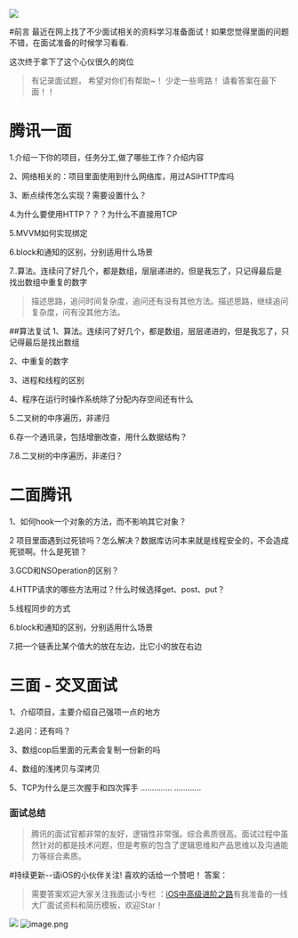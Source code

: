 ![](https://upload-images.jianshu.io/upload_images/19704571-c7aef5ee774fcc6b.png?imageMogr2/auto-orient/strip%7CimageView2/2/w/1240)

#前言
最近在网上找了不少面试相关的资料学习准备面试！如果您觉得里面的问题不错，在面试准备的时候学习看看.

这次终于拿下了这个心仪很久的岗位

>有记录面试题， 希望对你们有帮助~！  少走一些弯路！ 请看答案在最下面！！



#   腾讯一面


1.介绍一下你的项目，任务分工,做了哪些工作？介绍内容

2、网络相关的：项目里面使用到什么网络库，用过ASIHTTP库吗

3、断点续传怎么实现？需要设置什么？

4.为什么要使用HTTP？？？为什么不直接用TCP


5.MVVM如何实现绑定

6.block和通知的区别，分别适用什么场景

7..算法。连续问了好几个，都是数组，层层递进的，但是我忘了，只记得最后是找出数组中重复的数字

>描述思路，追问时间复杂度，追问还有没有其他方法。描述思路，继续追问复杂度，问有没其他方法。

##算法复试
1、算法。连续问了好几个，都是数组，层层递进的，但是我忘了，只记得最后是找出数组

2、中重复的数字

3、进程和线程的区别

4、程序在运行时操作系统除了分配内存空间还有什么

5.二叉树的中序遍历，非递归

6.存一个通讯录，包括增删改查，用什么数据结构？

7.8.二叉树的中序遍历，非递归？
# 二面腾讯

1、如何hook一个对象的方法，而不影响其它对象？

2 项目里面遇到过死锁吗？怎么解决？数据库访问本来就是线程安全的，不会造成死锁啊。什么是死锁？

3.GCD和NSOperation的区别？

4.HTTP请求的哪些方法用过？什么时候选择get、post、put？

5.线程同步的方式

6.block和通知的区别，分别适用什么场景

7.把一个链表比某个值大的放在左边，比它小的放在右边




# 三面 - 交叉面试


1、介绍项目，主要介绍自己强项一点的地方

2.追问：还有吗？

3、数组cop后里面的元素会复制一份新的吗

4、数组的浅拷贝与深拷贝

5、TCP为什么是三次握手和四次挥手
..............
............
### 面试总结
>腾讯的面试官都非常的友好，逻辑性非常强。综合素质很高。面试过程中虽然针对的都是技术问题，但是考察的包含了逻辑思维和产品思维以及沟通能力等综合素质。

#持续更新--请iOS的小伙伴关注! 喜欢的话给一个赞吧！
 答案：

>需要答案欢迎大家关注我面试小专栏 ：[iOS中高级进阶之路](https://links.jianshu.com/go?to=https%3A%2F%2Fshimo.im%2Fdocs%2FgtwgthpJrxRtGCK6)有我准备的一线大厂面试资料和简历模板，欢迎Star！

![](https://upload-images.jianshu.io/upload_images/19704571-3b603671be3684dc.png?imageMogr2/auto-orient/strip%7CimageView2/2/w/1240)
![image.png](https://upload-images.jianshu.io/upload_images/19704571-3cd677781ca2620b.png?imageMogr2/auto-orient/strip%7CimageView2/2/w/1240)




